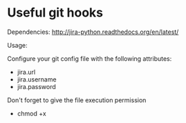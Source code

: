 Useful git hooks
=====

Dependencies: 
  http://jira-python.readthedocs.org/en/latest/
  
Usage:

Configure your git config file with the following attributes:

* jira.url
* jira.username
* jira.password

Don't forget to give the file execution permission

* chmod +x <script>

Features so far
----

* Comment pattern enforcement
* Branch naming convention enforcement
* Tags naming convention enforcement
* Add a comment on JIRA issue after a commit
* Add a comment on JIRA issue after new branch creation
* Add a comment on JIRA issue after branch deletion
